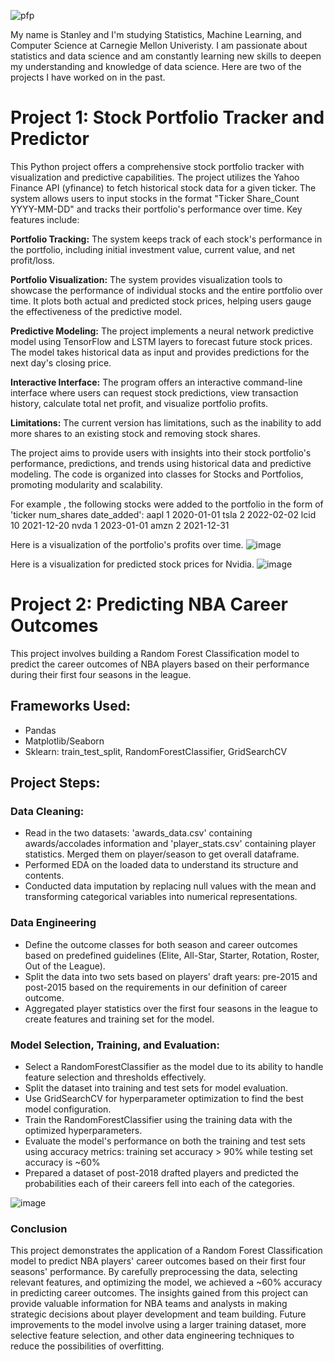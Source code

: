 ![pfp](/images/pfp_me.JPG)

My name is Stanley and I'm studying Statistics, Machine Learning, and Computer Science at Carnegie Mellon Univeristy. I am passionate about statistics and data science and am constantly learning new skills to deepen my understanding and knowledge of data science. Here are two of the projects I have worked on in the past. 

# Project 1: Stock Portfolio Tracker and Predictor
This Python project offers a comprehensive stock portfolio tracker with visualization and predictive capabilities. The project utilizes the Yahoo Finance API (yfinance) to fetch historical stock data for a given ticker. The system allows users to input stocks in the format "Ticker Share_Count YYYY-MM-DD" and tracks their portfolio's performance over time. Key features include:

**Portfolio Tracking:** The system keeps track of each stock's performance in the portfolio, including initial investment value, current value, and net profit/loss.

**Portfolio Visualization:** The system provides visualization tools to showcase the performance of individual stocks and the entire portfolio over time. It plots both actual and predicted stock prices, helping users gauge the effectiveness of the predictive model.

**Predictive Modeling:** The project implements a neural network predictive model using TensorFlow and LSTM layers to forecast future stock prices. The model takes historical data as input and provides predictions for the next day's closing price.

**Interactive Interface:** The program offers an interactive command-line interface where users can request stock predictions, view transaction history, calculate total net profit, and visualize portfolio profits.

**Limitations:** The current version has limitations, such as the inability to add more shares to an existing stock and removing stock shares.

The project aims to provide users with insights into their stock portfolio's performance, predictions, and trends using historical data and predictive modeling. The code is organized into classes for Stocks and Portfolios, promoting modularity and scalability.

For example , the following stocks were added to the portfolio in the form of 'ticker num_shares date_added': 
aapl 1 2020-01-01
tsla 2 2022-02-02
lcid 10 2021-12-20
nvda 1 2023-01-01
amzn 2 2021-12-31

Here is a visualization of the portfolio's profits over time.
![image](https://github.com/StanO1225/Stanley_Portfolio/assets/115967184/f5298ba3-6d23-421b-be8e-7f832fde84e4)

Here is a visualization for predicted stock prices for Nvidia.
![image](https://github.com/StanO1225/Stanley_Portfolio/assets/115967184/7fd0474f-5033-40b6-9e27-3b64d91774f5)

# Project 2: Predicting NBA Career Outcomes

This project involves building a Random Forest Classification model to predict the career outcomes of NBA players based on their performance during their first four seasons in the league. 

## Frameworks Used:
- Pandas
- Matplotlib/Seaborn
- Sklearn: train_test_split, RandomForestClassifier, GridSearchCV

## Project Steps:

### Data Cleaning: 
- Read in the two datasets: 'awards_data.csv' containing awards/accolades information and 'player_stats.csv' containing player statistics. Merged them on player/season to get overall dataframe.
- Performed EDA on the loaded data to understand its structure and contents.
- Conducted data imputation by replacing null values with the mean and transforming categorical variables into numerical representations.

### Data Engineering
- Define the outcome classes for both season and career outcomes based on predefined guidelines (Elite, All-Star, Starter, Rotation, Roster, Out of the League).
- Split the data into two sets based on players' draft years: pre-2015 and post-2015 based on the requirements in our definition of career outcome.
- Aggregated player statistics over the first four seasons in the league to create features and training set for the model.

### Model Selection, Training, and Evaluation:
- Select a RandomForestClassifier as the model due to its ability to handle feature selection and thresholds effectively.
- Split the dataset into training and test sets for model evaluation.
- Use GridSearchCV for hyperparameter optimization to find the best model configuration.
- Train the RandomForestClassifier using the training data with the optimized hyperparameters.
- Evaluate the model's performance on both the training and test sets using accuracy metrics: training set accuracy > 90% while testing set accuracy is ~60%
- Prepared a dataset of post-2018 drafted players and predicted the probabilities each of their careers fell into each of the categories.

![image](/images/feature_importance_bar.JPG)
### Conclusion
This project demonstrates the application of a Random Forest Classification model to predict NBA players' career outcomes based on their first four seasons' performance. By carefully preprocessing the data, selecting relevant features, and optimizing the model, we achieved a ~60% accuracy in predicting career outcomes. The insights gained from this project can provide valuable information for NBA teams and analysts in making strategic decisions about player development and team building. Future improvements to the model involve using a larger training dataset, more selective feature selection, and other data engineering techniques to reduce the possibilities of overfitting.
